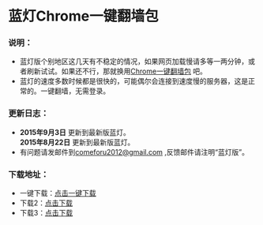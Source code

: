 # 蓝灯Chrome一键翻墙包
<h3>

<a id="user-content-说明" class="anchor" href="#%E8%AF%B4%E6%98%8E" aria-hidden="true"><span class="octicon octicon-link"></span></a>说明：</h3>

<ul>
<li>蓝灯版个别地区这几天有不稳定的情况，如果网页加载慢请多等一两分钟，或者刷新试试。如果还不行，那就换用<a href="https://github.com/bannedbook/fanqiang/wiki/Chrome%E4%B8%80%E9%94%AE%E7%BF%BB%E5%A2%99%E5%8C%85" >Chrome一键翻墙包</a> 吧。</li>
<li>蓝灯的速度多数时候都是很快的，可能偶尔会连接到速度慢的服务器，这是正常的。一键翻墙，无需登录。</li>
</ul>

<h3>
<a id="user-content-更新日志" class="anchor" href="#%E6%9B%B4%E6%96%B0%E6%97%A5%E5%BF%97" aria-hidden="true"><span class="octicon octicon-link"></span></a>更新日志：</h3>
<ul>
<li>
<strong>2015年9月3日</strong> 更新到最新版蓝灯。</li>
<strong>2015年8月22日</strong> 更新到最新版蓝灯。</li>
<li>有问题请发邮件到<a href="mailto:comeforu2012@gmail.com">comeforu2012@gmail.com</a> ,反馈邮件请注明“蓝灯版”。</li>
</ul>

<h3>
<a id="user-content-下载地址" class="anchor" href="#%E4%B8%8B%E8%BD%BD%E5%9C%B0%E5%9D%80" aria-hidden="true"><span class="octicon octicon-link"></span></a>下载地址：</h3>

<ul>
<li>一键下载：<a href="http://z0.169dns.info/ChromeLT.7z" target="_blank">点击一键下载</a></li>
<li>下载2：<a href="https://copy.com/QMBzkUT87TL16MsU" target="_blank">点击下载</a></li></li>
<li>下载3：<a href="https://od.lk/d/ODVfMzk1NDI1Xw/ChromeLT.7z" target="_blank">点击下载</a></li></li>

</ul>